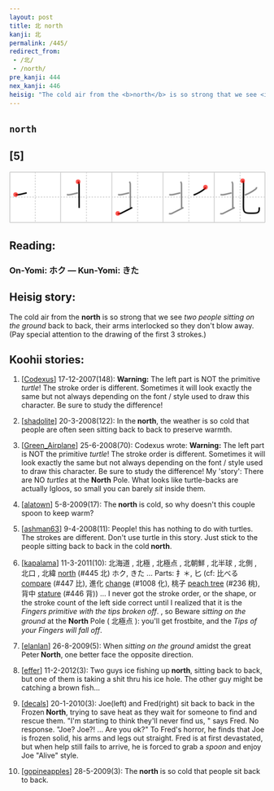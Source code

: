 ```yaml
---
layout: post
title: 北 north
kanji: 北
permalink: /445/
redirect_from:
 - /北/
 - /north/
pre_kanji: 444
nex_kanji: 446
heisig: "The cold air from the <b>north</b> is so strong that we see <i>two people sitting on the ground</i> back to back, their arms interlocked so they don't blow away. (Pay special attention to the drawing of the first 3 strokes.)"
---
```


## `north`

## [5]

<div class="stroke"><img src="../images/E58C97.png" /></div>

## Reading:

### On-Yomi: ホク &mdash; Kun-Yomi: きた

## Heisig story:

The cold air from the <b>north</b> is so strong that we see <i>two people sitting on the ground</i> back to back, their arms interlocked so they don't blow away. (Pay special attention to the drawing of the first 3 strokes.)

## Koohii stories:

1) [<a href="http://kanji.koohii.com/profile/Codexus">Codexus</a>] 17-12-2007(148): <strong>Warning:</strong> The left part is NOT the primitive <em>turtle</em>! The stroke order is different. Sometimes it will look exactly the same but not always depending on the font / style used to draw this character. Be sure to study the difference!

2) [<a href="http://kanji.koohii.com/profile/shadolite">shadolite</a>] 20-3-2008(122): In the<strong> north</strong>, the weather is so cold that people are often seen sitting back to back to preserve warmth.

3) [<a href="http://kanji.koohii.com/profile/Green_Airplane">Green_Airplane</a>] 25-6-2008(70): Codexus wrote: <strong>Warning:</strong> The left part is NOT the primitive <em>turtle</em>! The stroke order is different. Sometimes it will look exactly the same but not always depending on the font / style used to draw this character. Be sure to study the difference! My &#039;story&#039;: There are NO <em>turtles</em> at the <strong>North</strong> Pole. What looks like turtle-backs are actually Igloos, so small you can barely <em>sit</em> inside them.

4) [<a href="http://kanji.koohii.com/profile/alatown">alatown</a>] 5-8-2009(17): The<strong> north</strong> is cold, so why doesn&#039;t this couple spoon to keep warm?

5) [<a href="http://kanji.koohii.com/profile/ashman63">ashman63</a>] 9-4-2008(11): People! this has nothing to do with turtles. The strokes are different. Don&#039;t use turtle in this story. Just stick to the people sitting back to back in the cold<strong> north</strong>.

6) [<a href="http://kanji.koohii.com/profile/kapalama">kapalama</a>] 11-3-2011(10): 北海道 , 北極 , 北極点 , 北朝鮮 , 北半球 , 北側 , 北口 , 北緯 <a href="../445">north</a> (#445 北) ホク, きた ... Parts: 扌＊, 匕 (cf: 比べる <a href="../447">compare</a> (#447 比), 進化 <a href="../1008">change</a> (#1008 化), 桃子 <a href="../236">peach tree</a> (#236 桃), 背中 <a href="../446">stature</a> (#446 背)) ... I never got the stroke order, or the shape, or the stroke count of the left side correct until I realized that it is the <em>Fingers primitive with the tips broken off</em>. , so Beware <em>sitting on the ground</em> at the <strong>North</strong> Pole ( 北極点 ): you&#039;ll get frostbite, and the <em>Tips of your Fingers will fall off</em>.

7) [<a href="http://kanji.koohii.com/profile/elanlan">elanlan</a>] 26-8-2009(5): When <em>sitting on the ground</em> amidst the great Peter<strong> North</strong>, one better face the opposite direction.

8) [<a href="http://kanji.koohii.com/profile/effer">effer</a>] 11-2-2012(3): Two guys ice fishing up<strong> north</strong>, sitting back to back, but one of them is taking a shit thru his ice hole. The other guy might be catching a brown fish...

9) [<a href="http://kanji.koohii.com/profile/decals">decals</a>] 20-1-2010(3): Joe(left) and Fred(right) sit back to back in the Frozen<strong> North</strong>, trying to save heat as they wait for someone to find and rescue them. &quot;I&#039;m starting to think they&#039;ll never find us, &quot; says Fred. No response. &quot;Joe? Joe?! ... Are you ok?&quot; To Fred&#039;s horror, he finds that Joe is frozen solid, his arms and legs out straight. Fred is at first devastated, but when help still fails to arrive, he is forced to grab a <em>spoon</em> and enjoy Joe &quot;Alive&quot; style.

10) [<a href="http://kanji.koohii.com/profile/gopineapples">gopineapples</a>] 28-5-2009(3): The<strong> north</strong> is so cold that people sit back to back.

